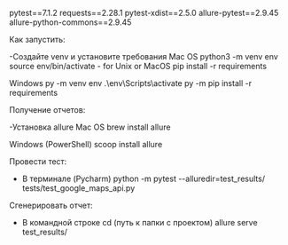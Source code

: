 pytest==7.1.2
requests==2.28.1
pytest-xdist==2.5.0
allure-pytest==2.9.45
allure-python-commons==2.9.45



Как запустить:

-Создайте venv и установите требования
  Mac OS
    python3 -m venv env
    source env/bin/activate - for Unix or MacOS
    pip install -r requirements
  
  Windows
    py -m venv env
    .\env\Scripts\activate
    py -m pip install -r requirements



Получение отчетов:

-Установка allure 
  Mac OS
    brew install allure

  Windows (PowerShell)
    scoop install allure



Провести тест:

- В терминале (Pycharm)
    python -m pytest --alluredir=test_results/ tests/test_google_maps_api.py


Сгенерировать отчет:

- В командной строке 
   cd (путь к папки с проектом)
   allure serve test_results/
